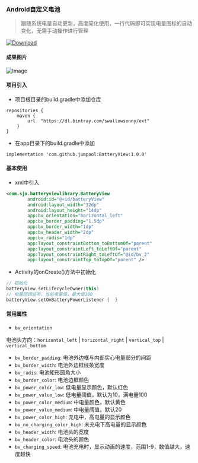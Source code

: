 
### Android自定义电池
> 跟随系统电量自动更新，高度简化使用，一行代码即可实现电量图标的自动变化，无需手动操作进行管理

[ ![Download](https://api.bintray.com/packages/swallowsonny/ext/BatteryView/images/download.svg?version=1.0.0) ](https://bintray.com/swallowsonny/ext/BatteryView/1.0.0/link)

#### 成果图片
![Image](https://github.com/swallowsonny/BatteryView/blob/master/imgs/battery.png)



#### 项目引入
- 项目根目录的build.gradle中添加仓库
```
repositories {
	maven {
		url  "https://dl.bintray.com/swallowsonny/ext"
	}
}
```
- 在app目录下的build.gradle中添加
```
implementation 'com.github.jumpool:BatteryView:1.0.0'
```

#### 基本使用
- xml中引入
```xml
<com.sjx.batteryviewlibrary.BatteryView
        android:id="@+id/batteryView"
        android:layout_width="32dp"
        android:layout_height="14dp"
        app:bv_orientation="horizontal_left"
        app:bv_border_padding="1.5dp"
        app:bv_border_width="1dp"
        app:bv_header_width="2dp"
        app:bv_radis="1dp"
        app:layout_constraintBottom_toBottomOf="parent"
        app:layout_constraintLeft_toLeftOf="parent"
        app:layout_constraintRight_toLeftOf="@id/bv_2"
        app:layout_constraintTop_toTopOf="parent" />
```

- Activity的onCreate()方法中初始化
```kotlin
// 初始化
batteryView.setLifecycleOwner(this)
// 电量回调监听，当前电量值，最大值100
batteryView.setOnBatteryPowerListener {  }
```

#### 常用属性
- `bv_orientation`

电池头方向：`horizontal_left` | `horizontal_right` | `vertical_top` | `vertical_bottom`
- `bv_border_padding`: 电池外边框与内部实心电量部分的间距
- `bv_border_width`: 电池外边框线条宽度
- `bv_radis`: 电池矩形圆角大小
- `bv_border_color`: 电池边框颜色
- `bv_power_color_low`: 低电量显示颜色，默认红色
- `bv_power_value_low`: 低电量阈值，默认为10，满电量100
- `bv_power_color_medium`: 中电量颜色，默认黄色
- `bv_power_value_medium`: 中电量阈值，默认20
- `bv_power_color_high`: 充电中，高电量的显示颜色
- `bv_no_charging_color_high`: 未充电下高电量的显示颜色
- `bv_header_width`: 电池头的宽度
- `bv_header_color`: 电池头的颜色
- `bv_charging_speed`: 电池充电时，显示动画的速度，范围1-9，数值越大，速度越快




